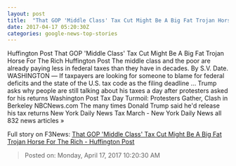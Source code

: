 ```yaml
---
layout: post
title:  "That GOP 'Middle Class' Tax Cut Might Be A Big Fat Trojan Horse For The Rich - Huffington Post"
date: 2017-04-17 05:20:30Z
categories: google-news-top-stories
---
```


Huffington Post That GOP 'Middle Class' Tax Cut Might Be A Big Fat Trojan Horse For The Rich Huffington Post The middle class and the poor are already paying less in federal taxes than they have in decades. By S.V. Date. WASHINGTON ― If taxpayers are looking for someone to blame for federal deficits and the state of the U.S. tax code as the filing deadline ... Trump asks why people are still talking about his taxes a day after protesters asked for his returns Washington Post Tax Day Turmoil: Protesters Gather, Clash in Berkeley NBCNews.com The many times Donald Trump said he'd release his tax returns New York Daily News Tax March - New York Daily News all 832 news articles »


Full story on F3News: [That GOP 'Middle Class' Tax Cut Might Be A Big Fat Trojan Horse For The Rich - Huffington Post](http://www.f3nws.com/n/PkyeaH)

> Posted on: Monday, April 17, 2017 10:20:30 AM
